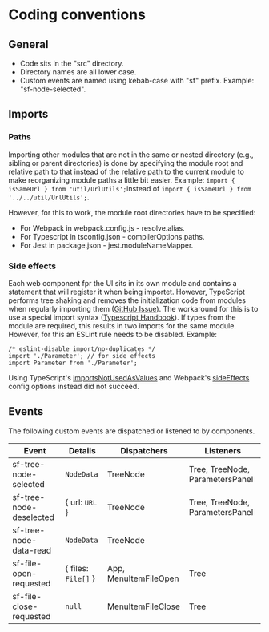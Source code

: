 # Coding conventions

## General

* Code sits in the "src" directory.
* Directory names are all lower case.
* Custom events are named using kebab-case with "sf" prefix. Example: "sf-node-selected".

## Imports

### Paths

Importing other modules that are not in the same or nested directory (e.g., sibling or parent directories) is done by specifying the module root and relative path to that instead of the relative path to the current module to make reorganizing module paths a little bit easier. Example: `import { isSameUrl } from 'util/UrlUtils';`instead of `import { isSameUrl } from '../../util/UrlUtils';`.

However, for this to work, the module root directories have to be specified:
* For Webpack in webpack.config.js - resolve.alias.
* For Typescript in tsconfig.json - compilerOptions.paths.
* For Jest in package.json - jest.moduleNameMapper.

### Side effects

Each web component fpr the UI sits in its own module and contains a statement that will register it when being importet. However, TypeScript performs tree shaking and removes the initialization code from modules when regularly importing them ([GitHub Issue](https://github.com/microsoft/TypeScript/issues/9191)). The workaround for this is to use a special import syntax ([Typescript Handbook](https://www.typescriptlang.org/docs/handbook/modules.html#import-a-module-for-side-effects-only)). If types from the module are required, this results in two imports for the same module. However, for this an ESLint rule needs to be disabled. Example:

    /* eslint-disable import/no-duplicates */
    import './Parameter'; // for side effects
    import Parameter from './Parameter';

Using TypeScript's [importsNotUsedAsValues](https://www.typescriptlang.org/tsconfig#importsNotUsedAsValues) and Webpack's [sideEffects](https://webpack.js.org/guides/tree-shaking/) config options instead did not succeed.


## Events

The following custom events are dispatched or listened to by components.

| Event                   | Details             | Dispatchers            | Listeners                       |
| ----------------------- | ------------------- | ---------------------- | ------------------------------- |
| sf-tree-node-selected   | `NodeData`          | TreeNode               | Tree, TreeNode, ParametersPanel |
| sf-tree-node-deselected | { url: `URL` }      | TreeNode               | Tree, TreeNode, ParametersPanel |
| sf-tree-node-data-read  | `NodeData`          | TreeNode               |                                 |
| sf-file-open-requested  | { files: `File[]` } | App, MenuItemFileOpen  | Tree                            |
| sf-file-close-requested | `null`              | MenuItemFileClose      | Tree                            |
